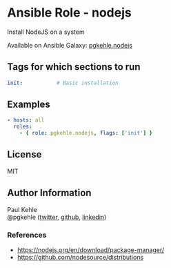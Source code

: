 # Ansible Role - nodejs

Install NodeJS on a system

Available on Ansible Galaxy: [pgkehle.nodejs](https://galaxy.ansible.com/pgkehle/nodejs)

## Tags for which sections to run
```yaml
init:           # Basic installation
```

## Examples

```yaml
- hosts: all
  roles:
    - { role: pgkehle.nodejs, flags: ['init'] }     
```

## License

MIT

## Author Information

Paul Kehle  
@pgkehle ([twitter](https://twitter.com/pgkehle), [github](https://github.com/pgkehle), [linkedin](https://www.linkedin.com/in/pgkehle))

### References

* https://nodejs.org/en/download/package-manager/
* https://github.com/nodesource/distributions
